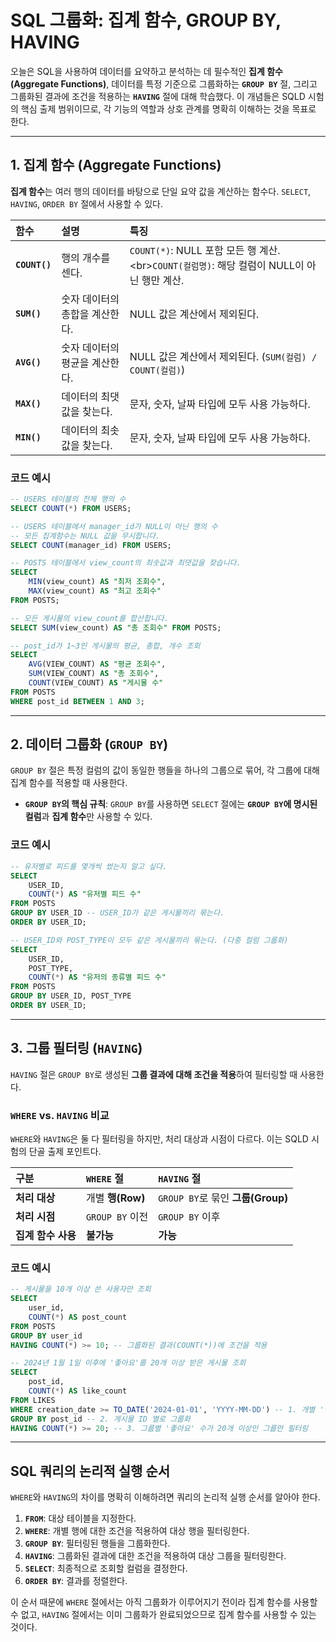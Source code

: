 # **SQL 그룹화: 집계 함수, GROUP BY, HAVING**

오늘은 SQL을 사용하여 데이터를 요약하고 분석하는 데 필수적인 **집계 함수(Aggregate Functions)**, 데이터를 특정 기준으로 그룹화하는 **`GROUP BY`** 절, 그리고 그룹화된 결과에 조건을 적용하는 **`HAVING`** 절에 대해 학습했다. 이 개념들은 SQLD 시험의 핵심 출제 범위이므로, 각 기능의 역할과 상호 관계를 명확히 이해하는 것을 목표로 한다.

-----

## **1. 집계 함수 (Aggregate Functions)**

**집계 함수**는 여러 행의 데이터를 바탕으로 단일 요약 값을 계산하는 함수다. `SELECT`, `HAVING`, `ORDER BY` 절에서 사용할 수 있다.

| 함수 | 설명 | 특징 |
| :--- | :--- | :--- |
| **`COUNT()`** | 행의 개수를 센다. | `COUNT(*)`: NULL 포함 모든 행 계산.\<br\>`COUNT(컬럼명)`: 해당 컬럼이 NULL이 아닌 행만 계산. |
| **`SUM()`** | 숫자 데이터의 총합을 계산한다. | NULL 값은 계산에서 제외된다. |
| **`AVG()`** | 숫자 데이터의 평균을 계산한다. | NULL 값은 계산에서 제외된다. (`SUM(컬럼) / COUNT(컬럼)`) |
| **`MAX()`** | 데이터의 최댓값을 찾는다. | 문자, 숫자, 날짜 타입에 모두 사용 가능하다. |
| **`MIN()`** | 데이터의 최솟값을 찾는다. | 문자, 숫자, 날짜 타입에 모두 사용 가능하다. |

### **코드 예시**

```sql
-- USERS 테이블의 전체 행의 수
SELECT COUNT(*) FROM USERS;

-- USERS 테이블에서 manager_id가 NULL이 아닌 행의 수
-- 모든 집계함수는 NULL 값을 무시합니다.
SELECT COUNT(manager_id) FROM USERS;

-- POSTS 테이블에서 view_count의 최솟값과 최댓값을 찾습니다.
SELECT
    MIN(view_count) AS "최저 조회수",
    MAX(view_count) AS "최고 조회수"
FROM POSTS;

-- 모든 게시물의 view_count를 합산합니다.
SELECT SUM(view_count) AS "총 조회수" FROM POSTS;

-- post_id가 1~3인 게시물의 평균, 총합, 개수 조회
SELECT
    AVG(VIEW_COUNT) AS "평균 조회수",
    SUM(VIEW_COUNT) AS "총 조회수",
    COUNT(VIEW_COUNT) AS "게시물 수"
FROM POSTS
WHERE post_id BETWEEN 1 AND 3;
```

-----

## **2. 데이터 그룹화 (`GROUP BY`)**

`GROUP BY` 절은 특정 컬럼의 값이 동일한 행들을 하나의 그룹으로 묶어, 각 그룹에 대해 집계 함수를 적용할 때 사용한다.

* **`GROUP BY`의 핵심 규칙**: `GROUP BY`를 사용하면 `SELECT` 절에는 **`GROUP BY`에 명시된 컬럼**과 **집계 함수**만 사용할 수 있다.

### **코드 예시**

```sql
-- 유저별로 피드를 몇개씩 썼는지 알고 싶다.
SELECT
    USER_ID,
    COUNT(*) AS "유저별 피드 수"
FROM POSTS
GROUP BY USER_ID -- USER_ID가 같은 게시물끼리 묶는다.
ORDER BY USER_ID;

-- USER_ID와 POST_TYPE이 모두 같은 게시물끼리 묶는다. (다중 컬럼 그룹화)
SELECT
    USER_ID,
    POST_TYPE,
    COUNT(*) AS "유저의 종류별 피드 수"
FROM POSTS
GROUP BY USER_ID, POST_TYPE
ORDER BY USER_ID;
```

-----

## **3. 그룹 필터링 (`HAVING`)**

`HAVING` 절은 `GROUP BY`로 생성된 **그룹 결과에 대해 조건을 적용**하여 필터링할 때 사용한다.

### **`WHERE` vs. `HAVING` 비교**

`WHERE`와 `HAVING`은 둘 다 필터링을 하지만, 처리 대상과 시점이 다르다. 이는 SQLD 시험의 단골 출제 포인트다.

| 구분 | `WHERE` 절 | `HAVING` 절 |
| :--- | :--- | :--- |
| **처리 대상** | 개별 **행(Row)** | `GROUP BY`로 묶인 **그룹(Group)** |
| **처리 시점** | `GROUP BY` 이전 | `GROUP BY` 이후 |
| **집계 함수 사용**| **불가능** | **가능** |

### **코드 예시**

```sql
-- 게시물을 10개 이상 쓴 사용자만 조회
SELECT
    user_id,
    COUNT(*) AS post_count
FROM POSTS
GROUP BY user_id
HAVING COUNT(*) >= 10; -- 그룹화된 결과(COUNT(*))에 조건을 적용

-- 2024년 1월 1일 이후에 '좋아요'를 20개 이상 받은 게시물 조회
SELECT
    post_id,
    COUNT(*) AS like_count
FROM LIKES
WHERE creation_date >= TO_DATE('2024-01-01', 'YYYY-MM-DD') -- 1. 개별 '좋아요' 데이터를 먼저 필터링
GROUP BY post_id -- 2. 게시물 ID 별로 그룹화
HAVING COUNT(*) >= 20; -- 3. 그룹별 '좋아요' 수가 20개 이상인 그룹만 필터링
```

-----

## **SQL 쿼리의 논리적 실행 순서**

`WHERE`와 `HAVING`의 차이를 명확히 이해하려면 쿼리의 논리적 실행 순서를 알아야 한다.

1.  **`FROM`**: 대상 테이블을 지정한다.
2.  **`WHERE`**: 개별 행에 대한 조건을 적용하여 대상 행을 필터링한다.
3.  **`GROUP BY`**: 필터링된 행들을 그룹화한다.
4.  **`HAVING`**: 그룹화된 결과에 대한 조건을 적용하여 대상 그룹을 필터링한다.
5.  **`SELECT`**: 최종적으로 조회할 컬럼을 결정한다.
6.  **`ORDER BY`**: 결과를 정렬한다.

이 순서 때문에 `WHERE` 절에서는 아직 그룹화가 이루어지기 전이라 집계 함수를 사용할 수 없고, `HAVING` 절에서는 이미 그룹화가 완료되었으므로 집계 함수를 사용할 수 있는 것이다.